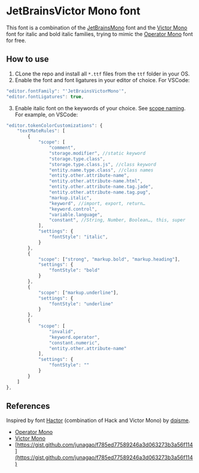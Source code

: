 # JetBrainsVictor Mono font

This font is a combination of the [JetBrainsMono](https://www.jetbrains.com/lp/mono/) font and the [Victor Mono](https://github.com/rubjo/victor-mono) font for italic and bold italic families, trying to mimic the [Operator Mono](https://www.typography.com/fonts/operator/overview) font for free.


## How to use

1. CLone the repo and install all `*.ttf` files from the `ttf` folder in your OS.
2. Enable the font and font ligatures in your editor of choice. For VSCode:
```js
"editor.fontFamily": "'JetBrainsVictorMono'",
"editor.fontLigatures": true,
```
3. Enable italic font on the keywords of your choice. See [scope naming](https://www.sublimetext.com/docs/scope_naming.html). For example, on VSCode:
```js
"editor.tokenColorCustomizations": {
    "textMateRules": [
        {
            "scope": [
                "comment",
                "storage.modifier", //static keyword
                "storage.type.class",
                "storage.type.class.js", //class keyword
                "entity.name.type.class", //class names
                "entity.other.attribute-name",
                "entity.other.attribute-name.html",
                "entity.other.attribute-name.tag.jade",
                "entity.other.attribute-name.tag.pug",
                "markup.italic",
                "keyword", //import, export, return…
                "keyword.control",
                "variable.language",
                "constant", //String, Number, Boolean…, this, super
            ],
            "settings": {
                "fontStyle": "italic",
            }
        },
        {
            "scope": ["strong", "markup.bold", "markup.heading"],
            "settings": {
                "fontStyle": "bold"
            }
        },
        {
            "scope": ["markup.underline"],
            "settings": {
                "fontStyle": "underline"
            }
        },
        {
            "scope": [
                "invalid",
                "keyword.operator",
                "constant.numeric",
                "entity.other.attribute-name"
            ],
            "settings": {
                "fontStyle": ""
            }
        }
    ]
},
```

## References

Inspired by font [Hactor](https://github.com/dqisme/Hactor) (combination of Hack and Victor Mono) by [dqisme](https://github.com/dqisme).

- [Operator Mono](https://www.typography.com/fonts/operator/overview)
- [Victor Mono](https://github.com/rubjo/victor-mono)
- [https://gist.github.com/junagao/f785ed77589246a3d063273b3a56f114](https://gist.github.com/junagao/f785ed77589246a3d063273b3a56f114)

